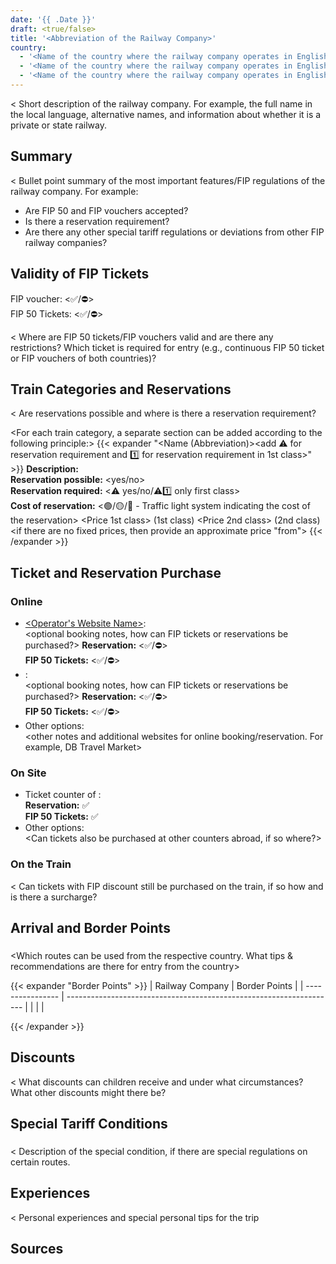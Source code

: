 ```yaml
---
date: '{{ .Date }}'
draft: <true/false>
title: '<Abbreviation of the Railway Company>'
country:
  - '<Name of the country where the railway company operates in English>'
  - '<Name of the country where the railway company operates in English>'
  - '<Name of the country where the railway company operates in English>'
---
```


<
Short description of the railway company. For example, the full name in the local language, alternative names, and information about whether it is a private or state railway.
>

## Summary

<
Bullet point summary of the most important features/FIP regulations of the railway company.
For example:
- Are FIP 50 and FIP vouchers accepted?
- Is there a reservation requirement?
- Are there any other special tariff regulations or deviations from other FIP railway companies?
>

## Validity of FIP Tickets

FIP voucher: <✅/⛔>  
FIP 50 Tickets: <✅/⛔>

<
Where are FIP 50 tickets/FIP vouchers valid and are there any restrictions? Which ticket is required for entry (e.g., continuous FIP 50 ticket or FIP vouchers of both countries)?
>

## Train Categories and Reservations

<
Are reservations possible and where is there a reservation requirement?
>

<For each train category, a separate section can be added according to the following principle:>
{{< expander "<Name (Abbreviation)><add ⚠️ for reservation requirement and 1️⃣ for reservation requirement in 1st class>" >}}
**Description:**  
<Description of the category>
**Reservation possible:** <yes/no>  
**Reservation required:** <⚠️ yes/no/⚠️1️⃣ only first class>  
**Cost of reservation:** <🟢/🟡/🔴 - Traffic light system indicating the cost of the reservation> 
<Price 1st class> (1st class)
<Price 2nd class> (2nd class)
<if there are no fixed prices, then provide an approximate price "from">
{{< /expander >}}

## Ticket and Reservation Purchase

### Online

- [<Operator's Website Name>](<Link to the website>):  
  <optional booking notes, how can FIP tickets or reservations be purchased?>
  **Reservation:** <✅/⛔>  
  **FIP 50 Tickets:** <✅/⛔>
- [<Another Helpful Booking Website>](<Link to the website>):  
  <optional booking notes, how can FIP tickets or reservations be purchased?>
  **Reservation:** <✅/⛔>  
  **FIP 50 Tickets:** <✅/⛔>
- Other options:  
  <other notes and additional websites for online booking/reservation. For example, DB Travel Market>

### On Site

- Ticket counter of <Abbreviation of the Railway Company>:  
  <Where are ticket counters generally located and if possible with a link to the website with an overview. Additional information about purchasing at the counter> 
  **Reservation:** ✅  
  **FIP 50 Tickets:** ✅
- Other options:  
  <Can tickets also be purchased at other counters abroad, if so where?>

### On the Train

<
Can tickets with FIP discount still be purchased on the train, if so how and is there a surcharge?
>

## Arrival and Border Points

### <Country Name>

<Which routes can be used from the respective country. What tips & recommendations are there for entry from the country>

{{< expander "Border Points" >}}
| Railway Company | Border Points                                                         |
| ---------------- | ------------------------------------------------------------------- |
| <Abbreviation of the neighboring railway company>              | <Border Points>             |

{{< /expander >}}

## Discounts

<
What discounts can children receive and under what circumstances? What other discounts might there be?
>

## Special Tariff Conditions

### <Route or Name>

<
Description of the special condition, if there are special regulations on certain routes.
>

## Experiences

<
Personal experiences and special personal tips for the trip
>

## Sources

[^1]: [<Source Name 1>](<Link>)
[^2]: [<Source Name 2>](<Link>)
